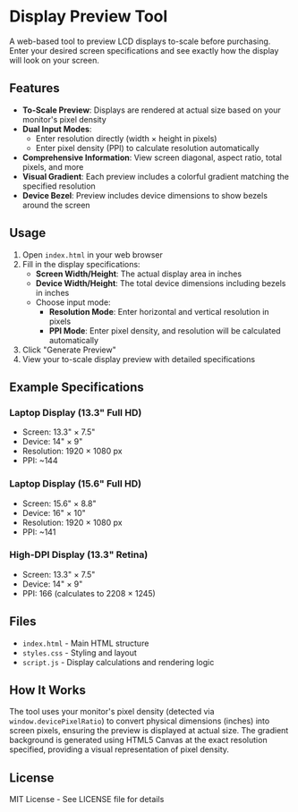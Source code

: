 # Display Preview Tool

A web-based tool to preview LCD displays to-scale before purchasing. Enter your desired screen specifications and see exactly how the display will look on your screen.

## Features

- **To-Scale Preview**: Displays are rendered at actual size based on your monitor's pixel density
- **Dual Input Modes**: 
  - Enter resolution directly (width × height in pixels)
  - Enter pixel density (PPI) to calculate resolution automatically
- **Comprehensive Information**: View screen diagonal, aspect ratio, total pixels, and more
- **Visual Gradient**: Each preview includes a colorful gradient matching the specified resolution
- **Device Bezel**: Preview includes device dimensions to show bezels around the screen

## Usage

1. Open `index.html` in your web browser
2. Fill in the display specifications:
   - **Screen Width/Height**: The actual display area in inches
   - **Device Width/Height**: The total device dimensions including bezels in inches
   - Choose input mode:
     - **Resolution Mode**: Enter horizontal and vertical resolution in pixels
     - **PPI Mode**: Enter pixel density, and resolution will be calculated automatically
3. Click "Generate Preview"
4. View your to-scale display preview with detailed specifications

## Example Specifications

### Laptop Display (13.3" Full HD)
- Screen: 13.3" × 7.5"
- Device: 14" × 9"
- Resolution: 1920 × 1080 px
- PPI: ~144

### Laptop Display (15.6" Full HD)
- Screen: 15.6" × 8.8"
- Device: 16" × 10"
- Resolution: 1920 × 1080 px
- PPI: ~141

### High-DPI Display (13.3" Retina)
- Screen: 13.3" × 7.5"
- Device: 14" × 9"
- PPI: 166 (calculates to 2208 × 1245)

## Files

- `index.html` - Main HTML structure
- `styles.css` - Styling and layout
- `script.js` - Display calculations and rendering logic

## How It Works

The tool uses your monitor's pixel density (detected via `window.devicePixelRatio`) to convert physical dimensions (inches) into screen pixels, ensuring the preview is displayed at actual size. The gradient background is generated using HTML5 Canvas at the exact resolution specified, providing a visual representation of pixel density.

## License

MIT License - See LICENSE file for details
